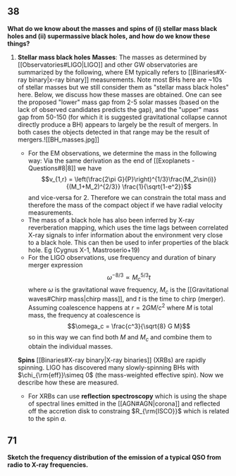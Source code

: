 ## 38
**What do we know about the masses and spins of (i) stellar mass black holes and (ii) supermassive
black holes, and how do we know these things?**

1. **Stellar mass black holes**
   **Masses**:
   The masses as determined by [[Observatories#LIGO|LIGO]] and other GW observatories are summarized by the following, where EM typically refers to [[Binaries#X-ray binary|x-ray binary]] measurements. Note most BHs here are ~10s of stellar masses but we still consider them as "stellar mass black holes" here. Below, we discuss how these masses are obtained. One can see the proposed "lower" mass gap from 2-5 solar masses (based on the lack of observed candidates predicts the gap), and the "upper" mass gap from 50-150 (for which it is suggested gravitational collapse cannot directly produce a BH) appears to largely be the result of mergers. In both cases the objects detected in that range may be the result of mergers.![[BH_masses.jpg]]
   - For the EM observations, we determine the mass in the following way: Via the same derivation as the end of [[Exoplanets - Questions#8|8]] we have $$v_{1,r} = \left(\frac{2\pi G}{P}\right)^{1/3}\frac{M_2\sin(i)}{(M_1+M_2)^{2/3}} \frac{1}{\sqrt{1-e^2}}$$ and vice-versa for 2. Therefore we can constrain the total mass and therefore the mass of the compact object if we have radial velocity measurements.
   - The mass of a black hole has also been inferred by X-ray reverberation mapping, which uses the time lags between correlated X-ray signals to infer information about the environment very close to a black hole. This can then be used to infer properties of the black hole. Eg (Cygnus X-1, Mastroserio+19)
   - For the LIGO observations, use frequency and duration of binary merger expression$$\omega^{-8/3} \propto M_c^{5/3}t$$where $\omega$ is the gravitational wave frequency, $M_c$ is the [[Gravitational waves#Chirp mass|chirp mass]], and $t$ is the time to chirp (merger). Assuming coalescence happens at $r = 2GM/c^2$ where $M$ is total mass, the frequency at coalescence is $$\omega_c = \frac{c^3}{\sqrt{8} G M}$$so in this way we can find both $M$ and $M_c$ and combine them to obtain the individual masses. 

   **Spins**
   [[Binaries#X-ray binary|X-ray binaries]] (XRBs) are rapidly spinning. LIGO has discovered many slowly-spinning BHs with $\chi_{\rm{eff}}\simeq 0$ (the mass-weighted effective spin). Now we describe how these are measured.
   - For XRBs can use **reflection spectroscopy** which is using the shape of spectral lines emitted in the [[AGN#AGN|corona]] and reflected off the accretion disk to constraing $R_{\rm{ISCO}}$ which is related to the spin $a$.






## 71
**Sketch the frequency distribution of the emission of a typical QSO from radio to X-ray frequencies.**

